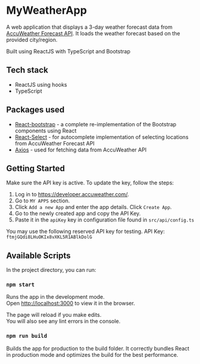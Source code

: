 # MyWeatherApp
A web application that displays a 3-day weather forecast data from [AccuWeather Forecast API](https://developer.accuweather.com/). It loads the weather forecast based on the provided city/region.

Built using ReactJS with TypeScript and Bootstrap

## Tech stack
- ReactJS using hooks
- TypeScript

## Packages used
- [React-bootstrap](https://react-bootstrap.github.io/) - a complete re-implementation of the Bootstrap components using React
- [React-Select](https://www.npmjs.com/package/react-select) - for autocomplete implementation of selecting locations from AccuWeather Forecast API
- [Axios](https://www.npmjs.com/package/axios) - used for fetching data from AccuWeather API

## Getting Started

Make sure the API key is active. To update the key, follow the steps:
1. Log in to https://developer.accuweather.com/.
2. Go to `MY APPS` section.
3. Click `Add a new App` and enter the app details. Click `Create App`.
4. Go to the newly created app and copy the API Key.
5. Paste it in the `apiKey` key in configuration file found in `src/api/config.ts`

You may use the following reserved API key for testing.
API Key: `ftmjGQdi8LHuOKIx8vXKL5R1ABlkDolG`

## Available Scripts

In the project directory, you can run:

### `npm start`

Runs the app in the development mode.\
Open [http://localhost:3000](http://localhost:3000) to view it in the browser.

The page will reload if you make edits.\
You will also see any lint errors in the console.

### `npm run build`
Builds the app for production to the build folder.
It correctly bundles React in production mode and optimizes the build for the best performance.
